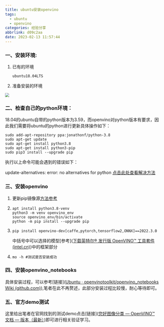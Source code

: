 ```yaml
---
title: ubuntu安装openvino
tags:
  - ubuntu
  - openvino
categories: 经验分享
abbrlink: d09c2aa
date: 2023-02-13 11:57:44
---
```


### 一、安装环境:

1. 已有的环境

   ```text
   ubuntu18.04LTS
   ```

2. 准备安装的环境

<img src="/images/posts/openvino/1.png" style="zoom:80%;" />



### 二、检查自己的python环境：

18.04的ubuntu自带的python版本为3.59，而openvino对python版本有要求，因此我们需要将ubuntu的python进行更新具体操作如下：

```shell
sudo add-apt-repository ppa:jonathonf/python-3.8
sudo apt-get update
sudo apt-get install python3.8 
sudo apt-get install python3-pip
sudo pip3 install --upgrade pip
```

执行以上命令可能会遇到的错误如下：

update-alternatives: error: no alternatives for python  [点击此处查看解决方法](https://zhuanlan.zhihu.com/p/159483149)



### 三、安装openvino

1. 更新pip镜像源[方法参考](https://blog.csdn.net/weixin_42214237/article/details/117594416?spm=1001.2101.3001.6650.5&utm_medium=distribute.pc_relevant.none-task-blog-2%7Edefault%7ECTRLIST%7ERate-5-117594416-blog-107920107.pc_relevant_3mothn_strategy_and_data_recovery&depth_1-utm_source=distribute.pc_relevant.none-task-blog-2%7Edefault%7ECTRLIST%7ERate-5-117594416-blog-107920107.pc_relevant_3mothn_strategy_and_data_recovery&utm_relevant_index=9)

2. ```shell
   apt install python3.8-venv
   python3 -m venv openvino_env
   source openvino_env/bin/activate
   python -m pip install --upgrade pip
   ```

3. ```shell
   pip install openvino-dev[caffe,pytorch,tensorflow2,ONNX]==2022.3.0 
   ```

   中括号中可以选择的模型[参考]([下载英特尔® 发行版 OpenVINO™ 工具套件 (intel.cn)](https://www.intel.cn/content/www/cn/zh/developer/tools/openvino-toolkit/download.html))中的框架部分

4. ```shell
   mo -h #测试是否安装成功
   ```

### 四、安装openvino_notebooks



具体安装过程，可以参考[链接]([Ubuntu · openvinotoolkit/openvino_notebooks Wiki (github.com)](https://github.com/openvinotoolkit/openvino_notebooks/wiki/Ubuntu)),笔者在此不再赘述，此部分安装过程比较慢，耐心等待即可。

### 五、官方demo测试

这里给出笔者在官网找到的测试demo点击[链接]([您好图像分类 — OpenVINO™ 文档 — 版本（最新）](https://docs.openvino.ai/latest/notebooks/001-hello-world-with-output.html#))即可进行相关验证学习。
